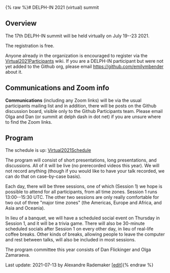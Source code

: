 {% raw %}# DELPH-IN 2021 (virtual) summit

## Overview

The 17th DELPH-IN summit will be held virtually on July 19--23 2021.

The registration is free.

Anyone already in the organization is encouraged to register via the [Virtual2021Participants](https://delph-in.github.io/docs/summits/Virtual2021Participants) wiki. If you are a DELPH-IN participant but were not yet added to the Github org, please email https://github.com/emilymbender about it. 

## Communications and Zoom info

**Communications** (including any Zoom links) will be via the usual participants mailing list and in addition, there will be posts on the Github discussion board, visible only to the Github Participants team. Please email Olga and Dan (or summit at delph dash in dot net) if you are unsure where to find the Zoom links.

## Program

The schedule is up: [Virtual2021Schedule](https://delph-in.github.io/docs/summits/Virtual2021Schedule)

The program will consist of short presentations, long presentations, and discussions. All of it will be live (no prerecorded videos this year). We will not record anything (though if you would like to have your talk recorded, we can do that on case-by-case basis).

Each day, there will be three sessions, one of which (Session 1) we hope is possible to attend for all participants, from all time zones. Session 1 runs 13:00--15:30 UTC. The other two sessions are only really comfortable for two out of three "major time zones" (the Americas, Europe and Africa, and Asia and Oceania).

In lieu of a banquet, we will have a scheduled social event on Thursday in Session 1, and it will be a trivia game. There will also be 30-minute scheduled socials after Session 1 on every other day, in lieu of real-life coffee breaks. Other kinds of breaks, allowing people to leave the computer and rest between talks, will also be included in most sessions.

The program committee this year consists of Dan Flickinger and Olga Zamaraeva.  

Last update: 2021-07-13 by Alexandre Rademaker [[edit](https://github.com/delph-in/docs/wiki/Virtual2021Top/_edit)]{% endraw %}